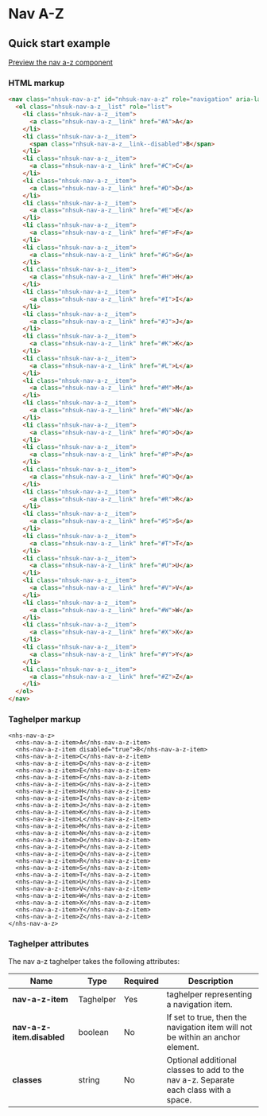 ﻿# Nav A-Z

## Quick start example

[Preview the nav a-z component](https://dotnetcorefelpoc.azurewebsites.net/components/nav-a-z)

### HTML markup

```html
<nav class="nhsuk-nav-a-z" id="nhsuk-nav-a-z" role="navigation" aria-label="A to Z Navigation">
  <ol class="nhsuk-nav-a-z__list" role="list">
    <li class="nhsuk-nav-a-z__item">
      <a class="nhsuk-nav-a-z__link" href="#A">A</a>
    </li>
    <li class="nhsuk-nav-a-z__item">
      <span class="nhsuk-nav-a-z__link--disabled">B</span>
    </li>
    <li class="nhsuk-nav-a-z__item">
      <a class="nhsuk-nav-a-z__link" href="#C">C</a>
    </li>
    <li class="nhsuk-nav-a-z__item">
      <a class="nhsuk-nav-a-z__link" href="#D">D</a>
    </li>
    <li class="nhsuk-nav-a-z__item">
      <a class="nhsuk-nav-a-z__link" href="#E">E</a>
    </li>
    <li class="nhsuk-nav-a-z__item">
      <a class="nhsuk-nav-a-z__link" href="#F">F</a>
    </li>
    <li class="nhsuk-nav-a-z__item">
      <a class="nhsuk-nav-a-z__link" href="#G">G</a>
    </li>
    <li class="nhsuk-nav-a-z__item">
      <a class="nhsuk-nav-a-z__link" href="#H">H</a>
    </li>
    <li class="nhsuk-nav-a-z__item">
      <a class="nhsuk-nav-a-z__link" href="#I">I</a>
    </li>
    <li class="nhsuk-nav-a-z__item">
      <a class="nhsuk-nav-a-z__link" href="#J">J</a>
    </li>
    <li class="nhsuk-nav-a-z__item">
      <a class="nhsuk-nav-a-z__link" href="#K">K</a>
    </li>
    <li class="nhsuk-nav-a-z__item">
      <a class="nhsuk-nav-a-z__link" href="#L">L</a>
    </li>
    <li class="nhsuk-nav-a-z__item">
      <a class="nhsuk-nav-a-z__link" href="#M">M</a>
    </li>
    <li class="nhsuk-nav-a-z__item">
      <a class="nhsuk-nav-a-z__link" href="#N">N</a>
    </li>
    <li class="nhsuk-nav-a-z__item">
      <a class="nhsuk-nav-a-z__link" href="#O">O</a>
    </li>
    <li class="nhsuk-nav-a-z__item">
      <a class="nhsuk-nav-a-z__link" href="#P">P</a>
    </li>
    <li class="nhsuk-nav-a-z__item">
      <a class="nhsuk-nav-a-z__link" href="#Q">Q</a>
    </li>
    <li class="nhsuk-nav-a-z__item">
      <a class="nhsuk-nav-a-z__link" href="#R">R</a>
    </li>
    <li class="nhsuk-nav-a-z__item">
      <a class="nhsuk-nav-a-z__link" href="#S">S</a>
    </li>
    <li class="nhsuk-nav-a-z__item">
      <a class="nhsuk-nav-a-z__link" href="#T">T</a>
    </li>
    <li class="nhsuk-nav-a-z__item">
      <a class="nhsuk-nav-a-z__link" href="#U">U</a>
    </li>
    <li class="nhsuk-nav-a-z__item">
      <a class="nhsuk-nav-a-z__link" href="#V">V</a>
    </li>
    <li class="nhsuk-nav-a-z__item">
      <a class="nhsuk-nav-a-z__link" href="#W">W</a>
    </li>
    <li class="nhsuk-nav-a-z__item">
      <a class="nhsuk-nav-a-z__link" href="#X">X</a>
    </li>
    <li class="nhsuk-nav-a-z__item">
      <a class="nhsuk-nav-a-z__link" href="#Y">Y</a>
    </li>
    <li class="nhsuk-nav-a-z__item">
      <a class="nhsuk-nav-a-z__link" href="#Z">Z</a>
    </li>
  </ol>
</nav>
```

### Taghelper markup

```
<nhs-nav-a-z>
  <nhs-nav-a-z-item>A</nhs-nav-a-z-item>
  <nhs-nav-a-z-item disabled="true">B</nhs-nav-a-z-item>
  <nhs-nav-a-z-item>C</nhs-nav-a-z-item>
  <nhs-nav-a-z-item>D</nhs-nav-a-z-item>
  <nhs-nav-a-z-item>E</nhs-nav-a-z-item>
  <nhs-nav-a-z-item>F</nhs-nav-a-z-item>
  <nhs-nav-a-z-item>G</nhs-nav-a-z-item>
  <nhs-nav-a-z-item>H</nhs-nav-a-z-item>
  <nhs-nav-a-z-item>I</nhs-nav-a-z-item>
  <nhs-nav-a-z-item>J</nhs-nav-a-z-item>
  <nhs-nav-a-z-item>K</nhs-nav-a-z-item>
  <nhs-nav-a-z-item>L</nhs-nav-a-z-item>
  <nhs-nav-a-z-item>M</nhs-nav-a-z-item>
  <nhs-nav-a-z-item>N</nhs-nav-a-z-item>
  <nhs-nav-a-z-item>O</nhs-nav-a-z-item>
  <nhs-nav-a-z-item>P</nhs-nav-a-z-item>
  <nhs-nav-a-z-item>Q</nhs-nav-a-z-item>
  <nhs-nav-a-z-item>R</nhs-nav-a-z-item>
  <nhs-nav-a-z-item>S</nhs-nav-a-z-item>
  <nhs-nav-a-z-item>T</nhs-nav-a-z-item>
  <nhs-nav-a-z-item>U</nhs-nav-a-z-item>
  <nhs-nav-a-z-item>V</nhs-nav-a-z-item>
  <nhs-nav-a-z-item>W</nhs-nav-a-z-item>
  <nhs-nav-a-z-item>X</nhs-nav-a-z-item>
  <nhs-nav-a-z-item>Y</nhs-nav-a-z-item>
  <nhs-nav-a-z-item>Z</nhs-nav-a-z-item>
</nhs-nav-a-z>

```

### Taghelper attributes

The nav a-z taghelper takes the following attributes:

| Name                  | Type     | Required  | Description  |
| ----------------------|----------|-----------|--------------|
| **nav-a-z-item**             | Taghelper    | Yes       | taghelper representing a navigation item. |
| **nav-a-z-item.disabled**  | boolean  | No        | If set to true, then the navigation item will not be within an anchor element. |
| **classes**           | string   | No        | Optional additional classes to add to the nav a-z. Separate each class with a space. |

